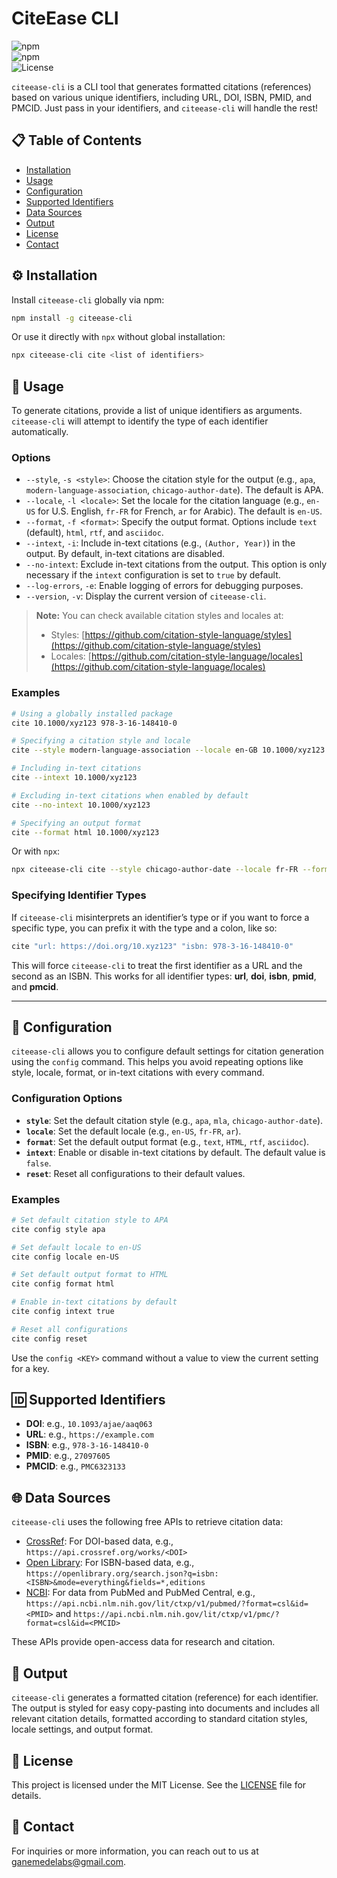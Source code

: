 # CiteEase CLI

![npm](https://img.shields.io/npm/v/citeease-cli)  
![npm](https://img.shields.io/npm/dw/citeease-cli)  
![License](https://img.shields.io/npm/l/citeease-cli)

`citeease-cli` is a CLI tool that generates formatted citations (references) based on various unique identifiers, including URL, DOI, ISBN, PMID, and PMCID. Just pass in your identifiers, and `citeease-cli` will handle the rest!

## 📋 Table of Contents

-   [Installation](#-installation)
-   [Usage](#-usage)
-   [Configuration](#-configuration)
-   [Supported Identifiers](#-supported-identifiers)
-   [Data Sources](#-data-sources)
-   [Output](#-output)
-   [License](#-license)
-   [Contact](#-contact)

## ⚙️ Installation

Install `citeease-cli` globally via npm:

```bash
npm install -g citeease-cli
```

Or use it directly with `npx` without global installation:

```bash
npx citeease-cli cite <list of identifiers>
```

## 🚀 Usage

To generate citations, provide a list of unique identifiers as arguments. `citeease-cli` will attempt to identify the type of each identifier automatically.

### Options

-   `--style`, `-s <style>`: Choose the citation style for the output (e.g., `apa`, `modern-language-association`, `chicago-author-date`). The default is APA.
-   `--locale`, `-l <locale>`: Set the locale for the citation language (e.g., `en-US` for U.S. English, `fr-FR` for French, `ar` for Arabic). The default is `en-US`.
-   `--format`, `-f <format>`: Specify the output format. Options include `text` (default), `html`, `rtf`, and `asciidoc`.
-   `--intext`, `-i`: Include in-text citations (e.g., `(Author, Year)`) in the output. By default, in-text citations are disabled.
-   `--no-intext`: Exclude in-text citations from the output. This option is only necessary if the `intext` configuration is set to `true` by default.
-   `--log-errors`, `-e`: Enable logging of errors for debugging purposes.
-   `--version`, `-v`: Display the current version of `citeease-cli`.

> **Note:** You can check available citation styles and locales at:
>
> -   Styles: [https://github.com/citation-style-language/styles](https://github.com/citation-style-language/styles)
> -   Locales: [https://github.com/citation-style-language/locales](https://github.com/citation-style-language/locales)

### Examples

```bash
# Using a globally installed package
cite 10.1000/xyz123 978-3-16-148410-0

# Specifying a citation style and locale
cite --style modern-language-association --locale en-GB 10.1000/xyz123

# Including in-text citations
cite --intext 10.1000/xyz123

# Excluding in-text citations when enabled by default
cite --no-intext 10.1000/xyz123

# Specifying an output format
cite --format html 10.1000/xyz123
```

Or with `npx`:

```bash
npx citeease-cli cite --style chicago-author-date --locale fr-FR --format rtf https://example.com/article
```

### Specifying Identifier Types

If `citeease-cli` misinterprets an identifier’s type or if you want to force a specific type, you can prefix it with the type and a colon, like so:

```bash
cite "url: https://doi.org/10.xyz123" "isbn: 978-3-16-148410-0"
```

This will force `citeease-cli` to treat the first identifier as a URL and the second as an ISBN. This works for all identifier types: **url**, **doi**, **isbn**, **pmid**, and **pmcid**.

---

## 🔧 Configuration

`citeease-cli` allows you to configure default settings for citation generation using the `config` command. This helps you avoid repeating options like style, locale, format, or in-text citations with every command.

### Configuration Options

-   **`style`**: Set the default citation style (e.g., `apa`, `mla`, `chicago-author-date`).
-   **`locale`**: Set the default locale (e.g., `en-US`, `fr-FR`, `ar`).
-   **`format`**: Set the default output format (e.g., `text`, `HTML`, `rtf`, `asciidoc`).
-   **`intext`**: Enable or disable in-text citations by default. The default value is `false`.
-   **`reset`**: Reset all configurations to their default values.

### Examples

```bash
# Set default citation style to APA
cite config style apa

# Set default locale to en-US
cite config locale en-US

# Set default output format to HTML
cite config format html

# Enable in-text citations by default
cite config intext true

# Reset all configurations
cite config reset
```

Use the `config <KEY>` command without a value to view the current setting for a key.

## 🆔 Supported Identifiers

-   **DOI**: e.g., `10.1093/ajae/aaq063`
-   **URL**: e.g., `https://example.com`
-   **ISBN**: e.g., `978-3-16-148410-0`
-   **PMID**: e.g., `27097605`
-   **PMCID**: e.g., `PMC6323133`

## 🌐 Data Sources

`citeease-cli` uses the following free APIs to retrieve citation data:

-   [CrossRef](https://www.crossref.org/documentation/retrieve-metadata/rest-api/): For DOI-based data, e.g., `https://api.crossref.org/works/<DOI>`
-   [Open Library](https://openlibrary.org/developers/api): For ISBN-based data, e.g., `https://openlibrary.org/search.json?q=isbn:<ISBN>&mode=everything&fields=*,editions`
-   [NCBI](https://api.ncbi.nlm.nih.gov/lit/ctxp/): For data from PubMed and PubMed Central, e.g., `https://api.ncbi.nlm.nih.gov/lit/ctxp/v1/pubmed/?format=csl&id=<PMID>` and `https://api.ncbi.nlm.nih.gov/lit/ctxp/v1/pmc/?format=csl&id=<PMCID>`

These APIs provide open-access data for research and citation.

## 📄 Output

`citeease-cli` generates a formatted citation (reference) for each identifier. The output is styled for easy copy-pasting into documents and includes all relevant citation details, formatted according to standard citation styles, locale settings, and output format.

## 📜 License

This project is licensed under the MIT License. See the [LICENSE](LICENSE) file for details.

## 📧 Contact

For inquiries or more information, you can reach out to us at [ganemedelabs@gmail.com](mailto:ganemedelabs@gmail.com).
